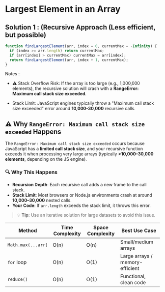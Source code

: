 # Largest Element in an Array
## Solution 1 : (Recursive Approach (Less efficient, but possible)

```js
function findLargestElement(arr, index = 0, currentMax = -Infinity) {
  if (index >= arr.length) return currentMax;
  if (arr[index] > currentMax) currentMax = arr[index];
  return findLargestElement(arr, index + 1, currentMax);
}
```

Notes :

- ⚠️ Stack Overflow Risk: If the array is too large (e.g., 1,000,000 elements), the recursive solution will crash with a **RangeError: Maximum call stack size exceeded**.

- Stack Limit: JavaScript engines typically throw a "Maximum call stack size exceeded" error around **10,000-30,000** recursive calls.

## ⚠️ Why `RangeError: Maximum call stack size exceeded` Happens

The `RangeError: Maximum call stack size exceeded` occurs because JavaScript has a **limited call stack size**, and your recursive function exceeds it when processing very large arrays (typically **>10,000–30,000 elements**, depending on the JS engine).

### 🔍 Why This Happens

- **Recursion Depth**: Each recursive call adds a new frame to the call stack.
- **Stack Limit**: Most browsers or Node.js environments crash at around **10,000–30,000** nested calls.
- **Your Code**: If `arr.length` exceeds the stack limit, it throws this error.

> 💡 **Tip:** Use an iterative solution for large datasets to avoid this issue.

| Method             | Time Complexity | Space Complexity | Best Use Case                   |
| ------------------ | --------------- | ---------------- | ------------------------------- |
| `Math.max(...arr)` | O(n)            | O(n)             | Small/medium arrays             |
| `for` loop         | O(n)            | O(1)             | Large arrays / memory-efficient |
| `reduce()`         | O(n)            | O(1)             | Functional, clean code          |